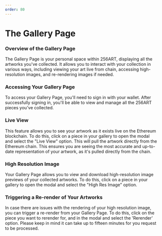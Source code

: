 ```yaml
---
order: 80
---
```


# The Gallery Page

### Overview of the Gallery Page

The Gallery Page is your personal space within 256ART, displaying all the artworks you've collected. It allows you to interact with your collection in various ways, including viewing your art live from chain, accessing high-resolution images, and re-rendering images if needed.

### Accessing Your Gallery Page

To access your Gallery Page, you'll need to sign in with your wallet. After successfully signing in, you'll be able to view and manage all the 256ART pieces you've collected.

### Live View

This feature allows you to see your artwork as it exists live on the Ethereum blockchain. To do this, click on a piece in your gallery to open the modal and select the "Live View" option. This will pull the artwork directly from the Ethereum chain. This ensures you are seeing the most accurate and up-to-date representation of your artwork, as it's pulled directly from the chain.


### High Resolution Image

Your Gallery Page allows you to view and download high-resolution image previews of your collected artworks. To do this, click on a piece in your gallery to open the modal and select the "High Res Image" option.

### Triggering a Re-render of Your Artworks

In case there are issues with the rendering of your high resolution image, you can trigger a re-render from your Gallery Page. To do this, click on the piece you want to rerender for, and in the modal and select the 'Rerender' option. Please keep in mind it can take up to fifteen minutes for you request to be processed.
